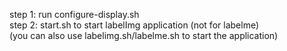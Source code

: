 step 1: run configure-display.sh<br/>
step 2: start.sh to start labelImg application (not for labelme)<br/>
(you can also use labelimg.sh/labelme.sh to start the application)<br/>